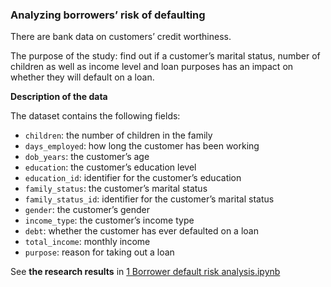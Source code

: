 ### Analyzing borrowers’ risk of defaulting

There are bank data on customers’ credit worthiness.

The purpose of the study: find out if a customer’s marital status, number of children as well as income level and loan purposes has an impact on whether they will default on a loan.

__Description of the data__

The dataset contains the following fields:
* `children`: the number of children in the family
* `days_employed`: how long the customer has been working
* `dob_years`: the customer’s age
* `education`: the customer’s education level
* `education_id`: identifier for the customer’s education
* `family_status`: the customer’s marital status
* `family_status_id`: identifier for the customer’s marital status
* `gender`: the customer’s gender
* `income_type`: the customer’s income type
* `debt`: whether the customer has ever defaulted on a loan
* `total_income`: monthly income
* `purpose`: reason for taking out a loan

See __the research results__ in [1 Borrower default risk analysis.ipynb](https://github.com/anastasia-klein/Yandex-Practicum100/blob/main/Borrower%20default%20risk%20analysis/1%20Borrower%20default%20risk%20analysis.ipynb)

